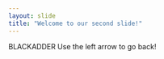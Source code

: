 ```yaml
---
layout: slide
title: "Welcome to our second slide!"
---
```

BLACKADDER
Use the left arrow to go back!
